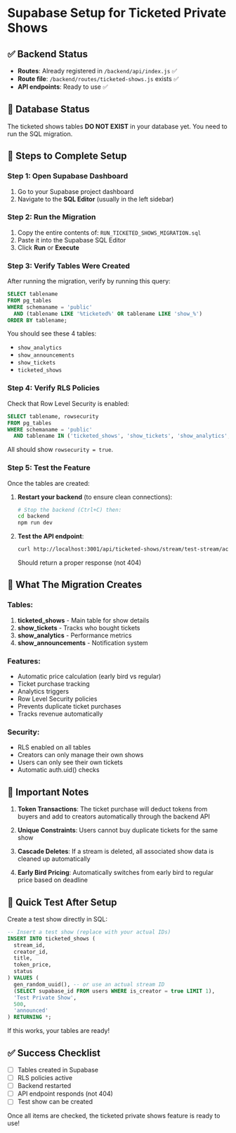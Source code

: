 # Supabase Setup for Ticketed Private Shows

## ✅ Backend Status
- **Routes**: Already registered in `/backend/api/index.js` ✅
- **Route file**: `/backend/routes/ticketed-shows.js` exists ✅
- **API endpoints**: Ready to use ✅

## 🔴 Database Status
The ticketed shows tables **DO NOT EXIST** in your database yet. You need to run the SQL migration.

## 📝 Steps to Complete Setup

### Step 1: Open Supabase Dashboard
1. Go to your Supabase project dashboard
2. Navigate to the **SQL Editor** (usually in the left sidebar)

### Step 2: Run the Migration
1. Copy the entire contents of: `RUN_TICKETED_SHOWS_MIGRATION.sql`
2. Paste it into the Supabase SQL Editor
3. Click **Run** or **Execute**

### Step 3: Verify Tables Were Created
After running the migration, verify by running this query:
```sql
SELECT tablename 
FROM pg_tables 
WHERE schemaname = 'public' 
  AND (tablename LIKE '%ticketed%' OR tablename LIKE 'show_%')
ORDER BY tablename;
```

You should see these 4 tables:
- `show_analytics`
- `show_announcements`
- `show_tickets`
- `ticketed_shows`

### Step 4: Verify RLS Policies
Check that Row Level Security is enabled:
```sql
SELECT tablename, rowsecurity 
FROM pg_tables 
WHERE schemaname = 'public' 
  AND tablename IN ('ticketed_shows', 'show_tickets', 'show_analytics', 'show_announcements');
```

All should show `rowsecurity = true`.

### Step 5: Test the Feature
Once the tables are created:

1. **Restart your backend** (to ensure clean connections):
   ```bash
   # Stop the backend (Ctrl+C) then:
   cd backend
   npm run dev
   ```

2. **Test the API endpoint**:
   ```bash
   curl http://localhost:3001/api/ticketed-shows/stream/test-stream/active
   ```
   Should return a proper response (not 404)

## 🎯 What The Migration Creates

### Tables:
1. **ticketed_shows** - Main table for show details
2. **show_tickets** - Tracks who bought tickets
3. **show_analytics** - Performance metrics
4. **show_announcements** - Notification system

### Features:
- Automatic price calculation (early bird vs regular)
- Ticket purchase tracking
- Analytics triggers
- Row Level Security policies
- Prevents duplicate ticket purchases
- Tracks revenue automatically

### Security:
- RLS enabled on all tables
- Creators can only manage their own shows
- Users can only see their own tickets
- Automatic auth.uid() checks

## 🚨 Important Notes

1. **Token Transactions**: The ticket purchase will deduct tokens from buyers and add to creators automatically through the backend API

2. **Unique Constraints**: Users cannot buy duplicate tickets for the same show

3. **Cascade Deletes**: If a stream is deleted, all associated show data is cleaned up automatically

4. **Early Bird Pricing**: Automatically switches from early bird to regular price based on deadline

## 🧪 Quick Test After Setup

Create a test show directly in SQL:
```sql
-- Insert a test show (replace with your actual IDs)
INSERT INTO ticketed_shows (
  stream_id, 
  creator_id, 
  title, 
  token_price, 
  status
) VALUES (
  gen_random_uuid(), -- or use an actual stream ID
  (SELECT supabase_id FROM users WHERE is_creator = true LIMIT 1),
  'Test Private Show',
  500,
  'announced'
) RETURNING *;
```

If this works, your tables are ready!

## ✅ Success Checklist
- [ ] Tables created in Supabase
- [ ] RLS policies active
- [ ] Backend restarted
- [ ] API endpoint responds (not 404)
- [ ] Test show can be created

Once all items are checked, the ticketed private shows feature is ready to use!